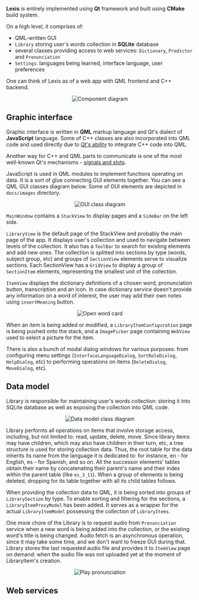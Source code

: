 **Lexis** is entirely implemented using **Qt** framework and built using **CMake** build system.

On a high level, it comprises of:
- QML-written GUI
- `Library` storing user's words collection in **SQLite** database
- several classes providing access to web services: `Dictionary`, `Predictor` and `Pronunciation`
- `Settings`: languages being learned, interface language, user preferences

One can think of Lexis as of a web app with QML frontend and C++ backend.

<p align="center">
  <img alt="Component diagram" src="uml/diagrams/component.png">
</p>

## Graphic interface
Graphic interface is written in **QML** markup language and Qt's dialect of **JavaScript** language.
Some of C++ classes are also incorporated into QML code and used directly due to [Qt's ability](https://doc.qt.io/qt-6/qtqml-cppintegration-definetypes.html) to integrate C++ code into QML.

Another way for C++ and QML parts to communicate is one of the most well-known Qt's mechanisms - [signals and slots](https://doc.qt.io/qt-6/signalsandslots.html).

JavaScript is used in QML modules to implement functions operating on data. It is a sort of glue connecting GUI elements together.
You can see a QML GUI classes diagram below. Some of GUI elements are depicted in `docs/images` directory.

<p align="center">
  <img alt="GUI class diagram" src="uml/diagrams/gui_class.png">
</p>

`MainWindow` contains a `StackView` to display pages and a `SideBar` on the left side.

`LibraryView` is the default page of the StackView and probably the main page of the app.
It displays user's collection and used to navigate between levels of the collection. It also has a `ToolBar` to search for existing elements and add new ones.
The collection is splitted into sections by type (words, subject group, etc) and groups of `SectionView` elements serve to visualize sections.
Each SectionView has a `GridView` to display a group of `SectionItem` elements, representing the smallest unit of the collection.

`ItemView` displays the dictionary definitions of a chosen word, pronunciation button, transcription and an icon. In case dictionary service doesn't provide any information on a word of interest,
the user may add their own notes using `insertMeaning` button.

<p align="center">
  <img alt="Open word card" src="uml/diagrams/open_item.png">
</p>

When an item is being added or modified, a `LibraryItemConfiguration` page is being pushed onto the stack, and a `ImagePicker` page containing `WebView` used to select a picture for the item.

There is also a bunch of modal dialog windows for various purposes: from configuring menu settings (`InterfaceLanguageDialog`, `SortRoleDialog`, `HelpDialog`, etc) to
performing operations on items (`DeleteDialog`, `MoveDialog`, etc).

## Data model
Library is responsible for maintaining user's words collection: storing it into SQLite database as well as exposing the collection into QML code.

<p align="center">
  <img alt="Data model class diagram" src="uml/diagrams/data_model_class.png">
</p>

Library performs all operations on items that involve storage access, including, but not limited to: read, update, delete, move.
Since library items may have children, which may also have children in their turn, etc, a tree structure is used for storing collection data.
Thus, the root table for the data inherits its name from the language it is dedicated to: for instance, en - for English, es - for Spanish, and so on.
All the successor elements' tables obtain their name by concatenating their parent's name and their index within the parent table (like `es_3_11`).
When a group of elements is being deleted, dropping for its table together with all its child tables follows.

When providing the collection data to QML, it is being sorted into groups of `LibrarySection` by type. To enable sorting and filtering for the sections, a `LibraryItemProxyModel` has been added.
It serves as a wrapper for the actual `LibraryItemModel` possessing the collection of `LibraryItems`.

One more chore of the Library is to request audio from `Pronunciation` service when a new word is being added into the collection, or the existing word's title is being changed.
Audio fetch is an asynchronous operation, since it may take some time, and we don't want to freeze GUI during that. Library stores the last requested audio file and provides it to `ItemView` page on demand: when the audio file was not uploaded yet at the moment of LibraryItem's creation.

<p align="center">
  <img alt="Play pronunciation" src="uml/diagrams/play_pronunciation.png">
</p>

## Web services
